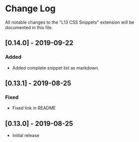 # Change Log
All notable changes to the "L13 CSS Snippets" extension will be documented in this file.

## [0.14.0] - 2019-09-22

### Added
- Added complete snippet list as markdown.

## [0.13.1] - 2019-08-25

### Fixed
- Fixed link in README

## [0.13.0] - 2019-08-25
- Initial release